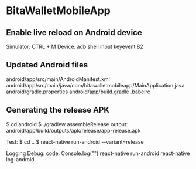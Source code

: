 # BitaWalletMobileApp

## Enable live reload on Android device

Simulator: CTRL + M
Device: adb shell input keyevent 82

## Updated Android files

android/app/src/main/AndroidManifest.xml
android/app/src/main/java/com/bitawalletmobileapp/MainApplication.java
android/gradle.properties
android/app/build.gradle
.babelrc

## Generating the release APK

$ cd android
$ ./gradlew assembleRelease
output: android/app/build/outputs/apk/release/app-release.apk

Test:
$ cd ..
\$ react-native run-android --variant=release

Logging Debug:
code: Console.log("")
react-native run-android
react-native log-android
